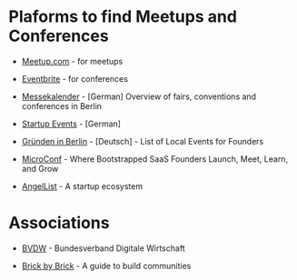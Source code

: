 # Plaforms to find Meetups and Conferences

* [Meetup.com](https://www.meetup.com/) - for meetups
* [Eventbrite](https://www.eventbrite.com/) - for conferences
* [Messekalender](https://www.berlin.de/wirtschaft/messekalender/) - [German] Overview of fairs, conventions and conferences in Berlin
* [Startup Events](https://www.gruenderkueche.de/startup-und-gruender-events/) - [German]
* [Gründen in Berlin](https://www.gruenden-in-berlin.de/veranstaltungen.html) - [Deutsch] - List of Local Events for Founders


* [MicroConf](https://microconf.com/) - Where Bootstrapped SaaS Founders Launch, Meet, Learn, and Grow

* [AngelList](https://angel.co/) - A startup ecosystem


# Associations

* [BVDW](https://www.bvdw.org/) - Bundesverband Digitale Wirtschaft



* [Brick by Brick](http://www.communitybuildingguide.com/) - A guide to build communities